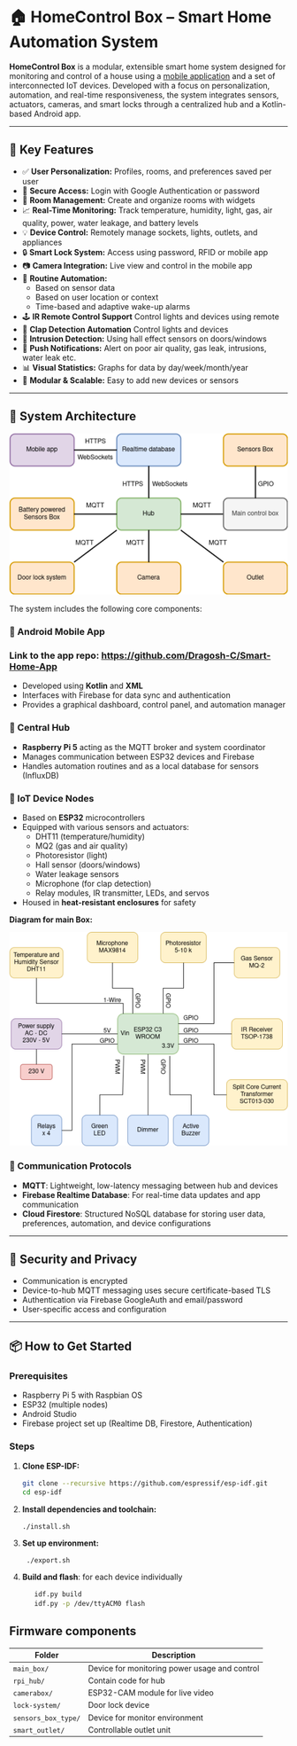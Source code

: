 # 🏠 HomeControl Box – Smart Home Automation System

**HomeControl Box** is a modular, extensible smart home system designed for monitoring and control of a house using a [mobile application](https://github.com/Dragosh-C/Smart-Home-App) and a set of interconnected IoT devices. Developed with a focus on personalization, automation, and real-time responsiveness, the system integrates sensors, actuators, cameras, and smart locks through a centralized hub and a Kotlin-based Android app.

---

## 🚀 Key Features

- ✅ **User Personalization:** Profiles, rooms, and preferences saved per user
- 🔐 **Secure Access:** Login with Google Authentication or password
- 🧭 **Room Management:** Create and organize rooms with widgets
- 📈 **Real-Time Monitoring:** Track temperature, humidity, light, gas, air quality, power, water leakage, and battery levels
- 💡 **Device Control:** Remotely manage sockets, lights, outlets, and appliances
- 🔒 **Smart Lock System:** Access using password, RFID or mobile app
- 📷 **Camera Integration:** Live view and control in the mobile app
- 🔁 **Routine Automation:**
  - Based on sensor data
  - Based on user location or context
  - Time-based and adaptive wake-up alarms
- 🕹️ **IR Remote Control Support** Control lights and devices using remote
- 👏 **Clap Detection Automation** Control lights and devices
- 🚨 **Intrusion Detection:** Using hall effect sensors on doors/windows
- 📳 **Push Notifications:** Alert on poor air quality, gas leak, intrusions, water leak etc.
- 📊 **Visual Statistics:** Graphs for data by day/week/month/year
- 🔧 **Modular & Scalable:** Easy to add new devices or sensors

---

## 🧱 System Architecture

![System Architecture](architecture.png)


The system includes the following core components:

### 📱 Android Mobile App
### Link to the app repo:  https://github.com/Dragosh-C/Smart-Home-App
- Developed using **Kotlin** and **XML**
- Interfaces with Firebase for data sync and authentication
- Provides a graphical dashboard, control panel, and automation manager

### 🧠 Central Hub
- **Raspberry Pi 5** acting as the MQTT broker and system coordinator
- Manages communication between ESP32 devices and Firebase
- Handles automation routines and as a local database for sensors (InfluxDB)

### 📡 IoT Device Nodes
- Based on **ESP32** microcontrollers
- Equipped with various sensors and actuators:
  - DHT11 (temperature/humidity)
  - MQ2 (gas and air quality)
  - Photoresistor (light)
  - Hall sensor (doors/windows)
  - Water leakage sensors
  - Microphone (for clap detection)
  - Relay modules, IR transmitter, LEDs, and servos
- Housed in **heat-resistant enclosures** for safety

**Diagram for main Box:**

![System Architecture](main_box_diagram.png)

### 🔗 Communication Protocols
- **MQTT**: Lightweight, low-latency messaging between hub and devices
- **Firebase Realtime Database**: For real-time data updates and app communication
- **Cloud Firestore**: Structured NoSQL database for storing user data, preferences, automation, and device configurations

---

## 🔐 Security and Privacy

- Communication is encrypted
- Device-to-hub MQTT messaging uses secure certificate-based TLS
- Authentication via Firebase GoogleAuth and email/password
- User-specific access and configuration

---

## 📦 How to Get Started

### Prerequisites
- Raspberry Pi 5 with Raspbian OS
- ESP32 (multiple nodes)
- Android Studio
- Firebase project set up (Realtime DB, Firestore, Authentication)

### Steps

1. **Clone ESP-IDF:**
   ```bash
   git clone --recursive https://github.com/espressif/esp-idf.git
   cd esp-idf
   ```
2. **Install dependencies and toolchain:**

       ./install.sh

3. **Set up environment:**

        ./export.sh

4. **Build and flash**: for each device individually
   ```bash
      idf.py build
      idf.py -p /dev/ttyACM0 flash 
   ```

## Firmware components 

| Folder              | Description                                      |
| ------------------- | ------------------------------------------------ |
| `main_box/`         | Device for monitoring power usage and control    |
| `rpi_hub/`          | Contain code for hub                             |
| `camerabox/`        | ESP32-CAM module for live video                  |
| `lock-system/`      | Door lock device                                 |
| `sensors_box_type/` | Device for monitor environment                   |
| `smart_outlet/`     | Controllable outlet unit                         |



